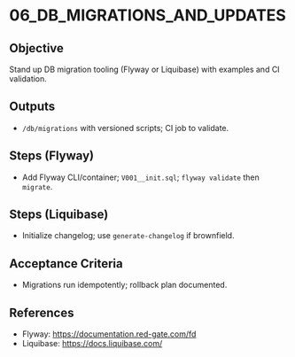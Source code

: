 # 06_DB_MIGRATIONS_AND_UPDATES

## Objective
Stand up DB migration tooling (Flyway or Liquibase) with examples and CI validation.

## Outputs
- `/db/migrations` with versioned scripts; CI job to validate.

## Steps (Flyway)
- Add Flyway CLI/container; `V001__init.sql`; `flyway validate` then `migrate`.

## Steps (Liquibase)
- Initialize changelog; use `generate-changelog` if brownfield.

## Acceptance Criteria
- Migrations run idempotently; rollback plan documented.

## References
- Flyway: https://documentation.red-gate.com/fd
- Liquibase: https://docs.liquibase.com/
